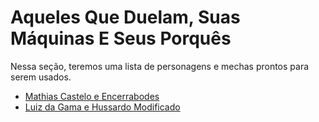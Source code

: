 # Aqueles Que Duelam, Suas Máquinas E Seus Porquês

Nessa seção, teremos uma lista de personagens e mechas prontos para serem usados.

* [Mathias Castelo e Encerrabodes](https://github.com/BlueMage839/3DeTAlpha-Duelos-Pelo-Sabre/blob/main/Aqueles%20Que%20Duelam%2C%20Suas%20M%C3%A1quinas%20E%20Seus%20Porqu%C3%AAs/Mathias%20e%20Encerrabodes.md)
* [Luiz da Gama e Hussardo Modificado](https://github.com/BlueMage839/3DeTAlpha-Duelos-Pelo-Sabre/blob/main/Aqueles%20Que%20Duelam%2C%20Suas%20M%C3%A1quinas%20E%20Seus%20Porqu%C3%AAs/Luiz%20e%20Hussardo%20Modificado.md)
